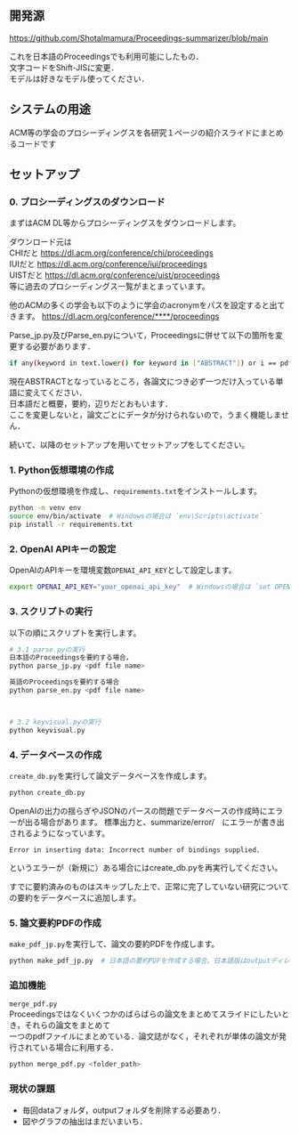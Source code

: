 ## 開発源
https://github.com/ShotaImamura/Proceedings-summarizer/blob/main

これを日本語のProceedingsでも利用可能にしたもの．  
文字コードをShift-JISに変更．  
モデルは好きなモデル使ってください．  

## システムの用途
ACM等の学会のプロシーディングスを各研究１ページの紹介スライドにまとめるコードです



## セットアップ

### 0. プロシーディングスのダウンロード
まずはACM DL等からプロシーディングスをダウンロードします。

ダウンロード元は  
CHIだと https://dl.acm.org/conference/chi/proceedings  
IUIだと https://dl.acm.org/conference/iui/proceedings  
UISTだと https://dl.acm.org/conference/uist/proceedings  
等に過去のプロシーディングス一覧がまとまっています。

他のACMの多くの学会も以下のように学会のacronymをパスを設定すると出てきます。
https://dl.acm.org/conference/****/proceedings

Parse_jp.py及びParse_en.pyについて，Proceedingsに併せて以下の箇所を変更する必要があります．

```bash
if any(keyword in text.lower() for keyword in ["ABSTRACT"]) or i == pdf.page_count - 1:
```
現在ABSTRACTとなっているところ，各論文につき必ず一つだけ入っている単語に変えてください．  
日本語だと概要，要約，辺りだとおもいます．  
ここを変更しないと，論文ごとにデータが分けられないので，うまく機能しません．  



続いて、以降のセットアップを用いてセットアップをしてください。

### 1. Python仮想環境の作成
Pythonの仮想環境を作成し、`requirements.txt`をインストールします。

```bash
python -m venv env
source env/bin/activate  # Windowsの場合は `env\Scripts\activate`
pip install -r requirements.txt
```

### 2. OpenAI APIキーの設定
OpenAIのAPIキーを環境変数`OPENAI_API_KEY`として設定します。

```bash
export OPENAI_API_KEY="your_openai_api_key"  # Windowsの場合は `set OPENAI_API_KEY=your_openai_api_key`
```

### 3. スクリプトの実行
以下の順にスクリプトを実行します。

```bash
# 3.1 parse.pyの実行
日本語のProceedingsを要約する場合，
python parse_jp.py <pdf file name>

英語のProceedingsを要約する場合
python parse_en.py <pdf file name>



# 3.2 keyvisual.pyの実行
python keyvisual.py

```

### 4. データベースの作成
`create_db.py`を実行して論文データベースを作成します。

```bash
python create_db.py
```

OpenAIの出力の揺らぎやJSONのパースの問題でデータベースの作成時にエラーが出る場合があります。
標準出力と、summarize/error/　にエラーが書き出されるようになっています。

```
Error in inserting data: Incorrect number of bindings supplied. 
```
というエラーが（新規に）ある場合にはcreate_db.pyを再実行してください。

すでに要約済みのものはスキップした上で、正常に完了していない研究についての要約をデータベースに追加します。

### 5. 論文要約PDFの作成
`make_pdf_jp.py`を実行して、論文の要約PDFを作成します。

```bash
python make_pdf_jp.py  # 日本語の要約PDFを作成する場合。日本語版はoutputディレクトリに、全論文を要約したPDFと（デフォルトでは）100ページ毎に分割したPDF群が出力されます。
```

### 追加機能
`merge_pdf.py`  
Proceedingsではなくいくつかのばらばらの論文をまとめてスライドにしたいとき，それらの論文をまとめて  
一つのpdfファイルにまとめている．論文誌がなく，それぞれが単体の論文が発行されている場合に利用する．  

```bash
python merge_pdf.py <folder_path>
```

### 現状の課題
- 毎回dataフォルダ，outputフォルダを削除する必要あり．
- 図やグラフの抽出はまだいまいち．




